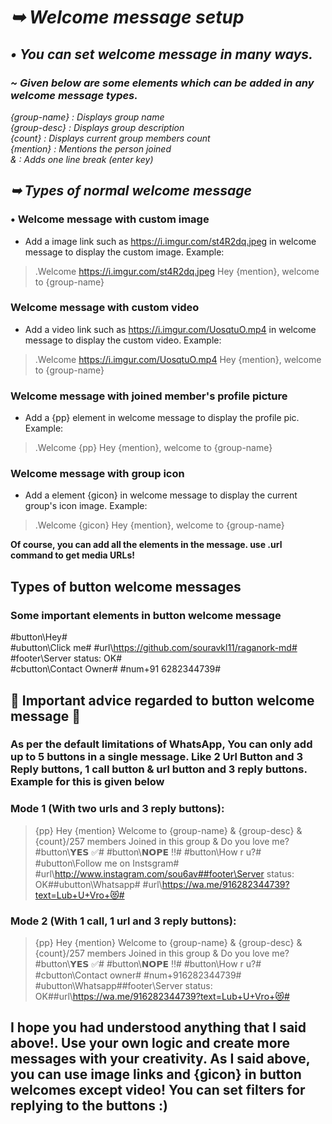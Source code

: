 
# _➥ Welcome message setup_
## _• You can set welcome message in many ways._
### _~ Given below are some elements which can be added in any welcome message types._
_{group-name} : Displays group name_
<br>
_{group-desc} : Displays group description_
<br>
_{count} : Displays current group members count_
<br>
_{mention} : Mentions the person joined_
<br>
_& : Adds one line break (enter key)_
<br>
## _➥ Types of normal welcome message_
### • Welcome message with custom image
* Add a image link such as https://i.imgur.com/st4R2dq.jpeg in welcome message to display the custom image. Example:
> .Welcome https://i.imgur.com/st4R2dq.jpeg Hey {mention}, welcome to {group-name}
### Welcome message with custom video
* Add a video link such as https://i.imgur.com/UosqtuO.mp4 in welcome message to display the custom video. Example:
> .Welcome https://i.imgur.com/UosqtuO.mp4 Hey {mention}, welcome to {group-name}
### Welcome message with joined member's profile picture
* Add a {pp} element in welcome message to display the profile pic. Example:
> .Welcome {pp} Hey {mention}, welcome to {group-name}
### Welcome message with group icon
* Add a element {gicon} in welcome message to display the current group's icon image. Example:
> .Welcome {gicon} Hey {mention}, welcome to {group-name}

**Of course, you can add all the elements in the message. use .url command to get media URLs!**
## Types of button welcome messages
### Some important elements in button welcome message
#button\Hey#
<br>
#ubutton\Click me# #url\https://github.com/souravkl11/raganork-md#
<br>
#footer\Server status: OK#
<br>
#cbutton\Contact Owner# #num\+91 6282344739#
## 🛑 Important advice regarded to button welcome message 🛑
### As per the default limitations of WhatsApp, You can only add up to 5 buttons in a single message. Like 2 Url Button and 3 Reply buttons, 1 call button & url button and 3 reply buttons. Example for this is given below
### Mode 1 (With two urls and 3 reply buttons):
> {pp} Hey {mention} Welcome to {group-name} & {group-desc} & {count}/257 members Joined in this group & Do you love me? #button\𝗬𝗘𝗦 ✅# #button\𝗡𝗢𝗣𝗘 ‼# #button\How r u?#  #ubutton\Follow me on Instsgram# #url\http://www.instagram.com/sou6av##footer\Server status: OK##ubutton\Whatsapp# #url\https://wa.me/916282344739?text=Lub+U+Vro+😻#
### Mode 2 (With 1 call, 1 url and 3 reply buttons):
> {pp} Hey {mention} Welcome to {group-name} & {group-desc} & {count}/257 members Joined in this group & Do you love me? #button\𝗬𝗘𝗦 ✅# #button\𝗡𝗢𝗣𝗘 ‼# #button\How r u?#  #cbutton\Contact owner# #num\+916282344739# #ubutton\Whatsapp##footer\Server status: OK##url\https://wa.me/916282344739?text=Lub+U+Vro+😻#
## I hope you had understood anything that I said above!. Use your own logic and create more messages with your creativity. As I said above, you can use image links and {gicon} in button welcomes except video! You can set filters for replying to the buttons :)